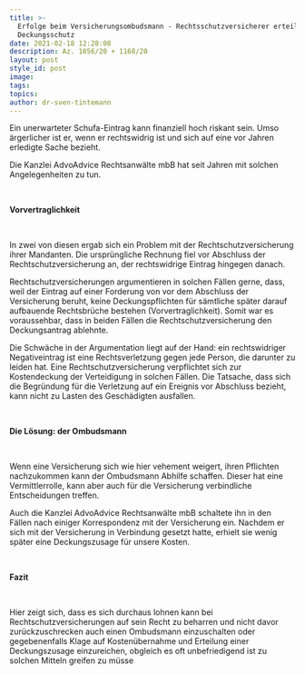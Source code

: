 ```yaml
---
title: >-
  Erfolge beim Versicherungsombudsmann - Rechtsschutzversicherer erteilt
  Deckungsschutz
date: 2021-02-18 12:28:08
description: Az. 1056/20 + 1168/20
layout: post
style_id: post
image:
tags:
topics:
author: dr-sven-tintemann
---
```


Ein unerwarteter Schufa-Eintrag kann finanziell hoch riskant sein. Umso ärgerlicher ist er, wenn er rechtswidrig ist und sich auf eine vor Jahren erledigte Sache bezieht.

Die Kanzlei AdvoAdvice Rechtsanwälte mbB hat seit Jahren mit solchen Angelegenheiten zu tun.

&nbsp;

**Vorvertraglichkeit**

&nbsp;

In zwei von diesen ergab sich ein Problem mit der Rechtschutzversicherung ihrer Mandanten. Die ursprüngliche Rechnung fiel vor Abschluss der Rechtschutzversicherung an, der rechtswidrige Eintrag hingegen danach.

Rechtschutzversicherungen argumentieren in solchen Fällen gerne, dass, weil der Eintrag auf einer Forderung von vor dem Abschluss der Versicherung beruht, keine Deckungspflichten für sämtliche später darauf aufbauende Rechtsbrüche bestehen (Vorvertraglichkeit). Somit war es voraussehbar, dass in beiden Fällen die Rechtschutzversicherung den Deckungsantrag ablehnte.

Die Schwäche in der Argumentation liegt auf der Hand: ein rechtswidriger Negativeintrag ist eine Rechtsverletzung gegen jede Person, die darunter zu leiden hat. Eine Rechtschutzversicherung verpflichtet sich zur Kostendeckung der Verteidigung in solchen Fällen. Die Tatsache, dass sich die Begründung für die Verletzung auf ein Ereignis vor Abschluss bezieht, kann nicht zu Lasten des Geschädigten ausfallen.

&nbsp;

**Die Lösung: der Ombudsmann**

&nbsp;

Wenn eine Versicherung sich wie hier vehement weigert, ihren Pflichten nachzukommen kann der Ombudsmann Abhilfe schaffen. Dieser hat eine Vermittlerrolle, kann aber auch für die Versicherung verbindliche Entscheidungen treffen.

Auch die Kanzlei AdvoAdvice Rechtsanwälte mbB schaltete ihn in den Fällen nach einiger Korrespondenz mit der Versicherung ein. Nachdem er sich mit der Versicherung in Verbindung gesetzt hatte, erhielt sie wenig später eine Deckungszusage für unsere Kosten.

&nbsp;

**Fazit**

&nbsp;

Hier zeigt sich, dass es sich durchaus lohnen kann bei Rechtschutzversicherungen auf sein Recht zu beharren und nicht davor zurückzuschrecken auch einen Ombudsmann einzuschalten oder gegebenenfalls Klage auf Kostenübernahme und Erteilung einer Deckungszusage einzureichen, obgleich es oft unbefriedigend ist zu solchen Mitteln greifen zu müsse

